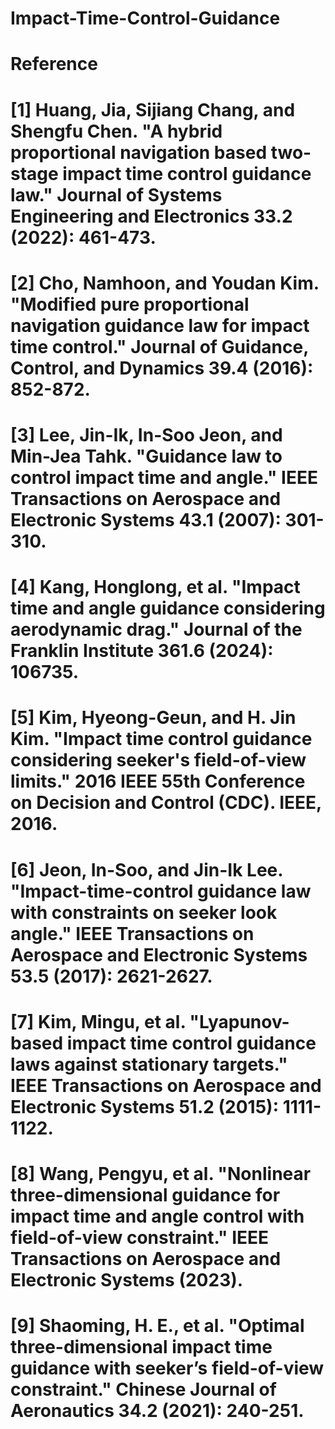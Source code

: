 # Impact-Time-Control-Guidance

# Reference
# [1] Huang, Jia, Sijiang Chang, and Shengfu Chen. "A hybrid proportional navigation based two-stage impact time control guidance law." Journal of Systems Engineering and Electronics 33.2 (2022): 461-473.
# [2] Cho, Namhoon, and Youdan Kim. "Modified pure proportional navigation guidance law for impact time control." Journal of Guidance, Control, and Dynamics 39.4 (2016): 852-872.
# [3] Lee, Jin-Ik, In-Soo Jeon, and Min-Jea Tahk. "Guidance law to control impact time and angle." IEEE Transactions on Aerospace and Electronic Systems 43.1 (2007): 301-310.
# [4] Kang, Honglong, et al. "Impact time and angle guidance considering aerodynamic drag." Journal of the Franklin Institute 361.6 (2024): 106735.
# [5] Kim, Hyeong-Geun, and H. Jin Kim. "Impact time control guidance considering seeker's field-of-view limits." 2016 IEEE 55th Conference on Decision and Control (CDC). IEEE, 2016.
# [6] Jeon, In-Soo, and Jin-Ik Lee. "Impact-time-control guidance law with constraints on seeker look angle." IEEE Transactions on Aerospace and Electronic Systems 53.5 (2017): 2621-2627.
# [7] Kim, Mingu, et al. "Lyapunov-based impact time control guidance laws against stationary targets." IEEE Transactions on Aerospace and Electronic Systems 51.2 (2015): 1111-1122.
# [8] Wang, Pengyu, et al. "Nonlinear three-dimensional guidance for impact time and angle control with field-of-view constraint." IEEE Transactions on Aerospace and Electronic Systems (2023).
# [9] Shaoming, H. E., et al. "Optimal three-dimensional impact time guidance with seeker’s field-of-view constraint." Chinese Journal of Aeronautics 34.2 (2021): 240-251.
